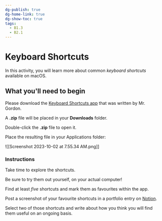```yaml
---
dg-publish: true
dg-home-link: true
dg-show-toc: true
tags:
  - B1.3
  - B2.1
---
```

# Keyboard Shortcuts

In this activity, you will learn more about common *keyboard shortcuts* available on macOS.

## What you'll need to begin

Please download the [Keyboard Shortcuts app](https://russellgordon.ca/lcs/2023-24/icd2o/KeyboardShortcuts.zip) that was written by Mr. Gordon.

A **.zip** file will be placed in your **Downloads** folder.

Double-click the **.zip** file to open it.

Place the resulting file in your Applications folder:

![[Screenshot 2023-10-02 at 7.55.34 AM.png]]
### Instructions

Take time to explore the shortcuts.

Be sure to try them out yourself, on your actual computer!

Find at least *five* shortcuts and mark them as favourites within the app.

Post a screenshot of your favourite shortcuts in a portfolio entry on [Notion](https://notion.so).

Select two of those shortcuts and write about how you think you will find them useful on an ongoing basis.